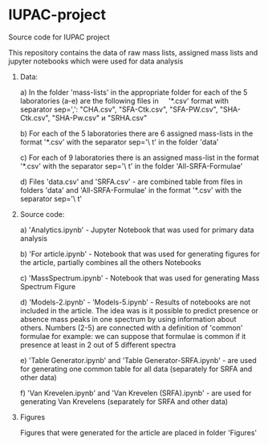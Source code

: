 # IUPAC-project
Source code for IUPAC project

This repository contains the data of raw mass lists, assigned mass lists and
jupyter notebooks which were used for data analysis


1. Data:

    a) In the folder 'mass-lists' in the appropriate folder for each of the 5 laboratories (a-e) are the following files in
    '*.csv' format with separator sep=',': 
    "CHA.csv", "SFA-Ctk.csv", "SFA-PW.csv", "SHA-Ctk.csv", "SHA-Pw.csv" и "SRHA.csv"

    b) For each of the 5 laboratories there are 6 assigned mass-lists in the format 
    '*.csv' with the separator sep='\ t' in the folder 'data'
    
    c) For each of 9 laboratories there is an assigned mass-list in the format 
    '*.csv' with the separator sep='\ t' in the folder 'All-SRFA-Formulae'

    d) Files 'data.csv' and 'SRFA.csv' - are combined table from files in  folders 'data' and 'All-SRFA-Formulae' 
    in the format '*.csv' with the separator sep='\ t'

2. Source code:

    а) 'Analytics.ipynb' - Jupyter Notebook that was used for primary data analysis
    
    b) 'For article.ipynb' - Notebook that was used for generating 
    figures for the article, partially combines all the others Notebooks
    
    c) 'MassSpectrum.ipynb' - Notebook that was used for generating Mass Spectrum Figure
    
    d) 'Models-2.ipynb' - 'Models-5.ipynb' - Results of notebooks are not included in the article. 
    The idea was is it possible to predict presence or absence mass peaks in one spectrum 
    by using information about others. Numbers (2-5) are connected with a definition of 'common' formulae
    for example: we can suppose that formulae is common if it presence at least in 2 out of 5 different spectra
    
    e) 'Table Generator.ipynb' and 'Table Generator-SRFA.ipynb' - are used for generating one common table for all data 
    (separately for SRFA and other data) 
    
    f) 'Van Krevelen.ipynb' and 'Van Krevelen (SRFA).ipynb' - are used for generating Van Krevelens 
    (separately for SRFA and other data)
    
3. Figures
    
    Figures that were generated for the article are placed in folder 'Figures'